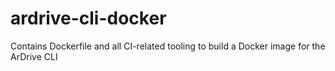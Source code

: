 # ardrive-cli-docker
Contains Dockerfile and all CI-related tooling to build a Docker image for the ArDrive CLI 
